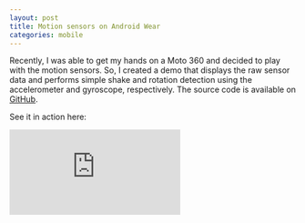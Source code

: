 ```yaml
---
layout: post
title: Motion sensors on Android Wear
categories: mobile
---
```


Recently, I was able to get my hands on a Moto 360 and decided to play with the motion sensors. So, I created a demo that displays the raw sensor data and performs simple shake and rotation detection using the accelerometer and gyroscope, respectively. The source code is available on <a href="https://github.com/drejkim/AndroidWearMotionSensors" target="_blank">GitHub</a>.

See it in action here:

<div class="video-container">
    <iframe src="https://www.youtube.com/embed/Yxne6YWGbE0" frameborder="0" allowfullscreen=""></iframe>
</div>
